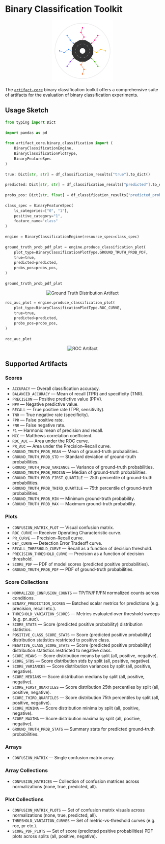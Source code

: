# Binary Classification Toolkit

<p align="center">
  <img src="../../assets/artifact_ml_logo.svg" width="200" alt="Artifact-ML Logo">
</p>

The [`artifact-core`](../index.md) binary classification toolkit offers a comprehensive suite of artifacts for the evaluation of binary classification experiments.

## Usage Sketch

```python
from typing import Dict

import pandas as pd

from artifact_core.binary_classification import (
    BinaryClassificationEngine,
    BinaryClassificationPlotType,
    BinaryFeatureSpec
)

true: Dict[str, str] = df_classification_results["true"].to_dict()

predicted: Dict[str, str] = df_classification_results["predicted"].to_dict()

probs_pos: Dict[str, float] = df_classification_results["predicted_prob"].to_dict()

class_spec = BinaryFeatureSpec(
    ls_categories=["0", "1"],
    positive_category="1",
    feature_name="class"
)

engine = BinaryClassificationEngine(resource_spec=class_spec)

ground_truth_prob_pdf_plot = engine.produce_classification_plot(
    plot_type=BinaryClassificationPlotType.GROUND_TRUTH_PROB_PDF,
    true=true,
    predicted=predicted,
    probs_pos=probs_pos,
)

ground_truth_prob_pdf_plot
```

<p align="center">
  <img src="../../assets/ground_truth_distribution.png" width="600" alt="Ground Truth Distribution Artifact">
</p>

```python
roc_auc_plot = engine.produce_classification_plot(
    plot_type=BinaryClassificationPlotType.ROC_CURVE,
    true=true,
    predicted=predicted,
    probs_pos=probs_pos,
)

roc_auc_plot
```
<p align="center">
  <img src="../../assets/roc_plot.png" width="600" alt="ROC Artifact">
</p>

## Supported Artifacts

### Scores
- `ACCURACY` — Overall classification accuracy.
- `BALANCED_ACCURACY` — Mean of recall (TPR) and specificity (TNR).
- `PRECISION` — Positive predictive value (PPV).
- `NPV` — Negative predictive value.
- `RECALL` — True positive rate (TPR, sensitivity).
- `TNR` — True negative rate (specificity).
- `FPR` — False positive rate.
- `FNR` — False negative rate.
- `F1` — Harmonic mean of precision and recall.
- `MCC` — Matthews correlation coefficient.
- `ROC_AUC` — Area under the ROC curve.
- `PR_AUC` — Area under the Precision–Recall curve.
- `GROUND_TRUTH_PROB_MEAN` — Mean of ground-truth probabilities.
- `GROUND_TRUTH_PROB_STD` — Standard deviation of ground-truth probabilities.
- `GROUND_TRUTH_PROB_VARIANCE` — Variance of ground-truth probabilities.
- `GROUND_TRUTH_PROB_MEDIAN` — Median of ground-truth probabilities.
- `GROUND_TRUTH_PROB_FIRST_QUARTILE` — 25th percentile of ground-truth probabilities.
- `GROUND_TRUTH_PROB_THIRD_QUARTILE` — 75th percentile of ground-truth probabilities.
- `GROUND_TRUTH_PROB_MIN` — Minimum ground-truth probability.
- `GROUND_TRUTH_PROB_MAX` — Maximum ground-truth probability.

### Plots
- `CONFUSION_MATRIX_PLOT` — Visual confusion matrix.
- `ROC_CURVE` — Receiver Operating Characteristic curve.
- `PR_CURVE` — Precision–Recall curve.
- `DET_CURVE` — Detection Error Tradeoff curve.
- `RECALL_THRESHOLD_CURVE` — Recall as a function of decision threshold.
- `PRECISION_THRESHOLD_CURVE` — Precision as a function of decision threshold.
- `SCORE_PDF` — PDF of model scores (predicted positive probabilities).
- `GROUND_TRUTH_PROB_PDF` — PDF of ground-truth probabilities.

### Score Collections
- `NORMALIZED_CONFUSION_COUNTS` — TP/TN/FP/FN normalized counts across conditions.
- `BINARY_PREDICTION_SCORES` — Batched scalar metrics for predictions (e.g. precision, recall etc.).
- `THRESHOLD_VARIATION_SCORES` — Metrics evaluated over threshold sweeps (e.g. pr_auc).
- `SCORE_STATS` — Score (predicted positive probability) distribution statistics.
- `POSITIVE_CLASS_SCORE_STATS` — Score (predicted positive probability) distribution statistics restricted to positive class.
- `NEGATIVE_CLASS_SCORE_STATS` — Score (predicted positive probability) distribution statistics restricted to negative class.
- `SCORE_MEANS` — Score distribution means by split (all, positive, negative).
- `SCORE_STDS` — Score distribution stds by split (all, positive, negative).
- `SCORE_VARIANCES` — Score distribution variances by split (all, positive, negative).
- `SCORE_MEDIANS` — Score distribution medians by split (all, positive, negative).
- `SCORE_FIRST_QUARTILES` — Score distribution 25th percentiles by split (all, positive, negative).
- `SCORE_THIRD_QUARTILES` — Score distribution 75th percentiles by split (all, positive, negative).
- `SCORE_MINIMA` — Score distribution minima by split (all, positive, negative).
- `SCORE_MAXIMA` — Score distribution maxima by split (all, positive, negative).
- `GROUND_TRUTH_PROB_STATS` — Summary stats for predicted ground-truth probabilities.

### Arrays
- `CONFUSION_MATRIX` — Single confusion matrix array.

### Array Collections
- `CONFUSION_MATRICES` — Collection of confusion matrices across normalizations (none, true, predicted, all).

### Plot Collections
- `CONFUSION_MATRIX_PLOTS` — Set of confusion matrix visuals across normalizations (none, true, predicted, all).
- `THRESHOLD_VARIATION_CURVES` — Set of metric-vs-threshold curves (e.g. roc, pr etc.).
- `SCORE_PDF_PLOTS` — Set of score (predicted positive probabilities) PDF plots across splits (all, positive, negative).
